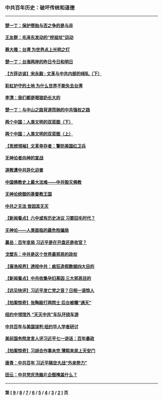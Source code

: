 ### 中共百年历史：破坏传统和道德
---
#### [楚一丁：保护堕胎与否之争的是与非](../../pages/nf1176114/n13815642.md?02260430) 
#### [王友群：毛泽东发动的“挖祖坟”运动](../../pages/nf1176114/n13723639.md?02260430) 
#### [蔡大雅：台湾 为世界点上光明之灯](../../pages/nf1176114/n13531530.md?02260430) 
#### [楚一丁：台海两岸的昨日今日和明日](../../pages/nf1176114/n13531468.md?02260430) 
#### [【方菲访谈】宋永毅 : 文革与中共内部的倾轧（下）](../../pages/nf1176114/n13486836.md?02260430) 
#### [彩虹护守的土地 为什么世界不能失去台湾](../../pages/nf1176114/n13476849.md?02260430) 
#### [李清：我们都是喝狼奶长大的](../../pages/nf1176114/n13471478.md?02260430) 
#### [楚一丁：与中山之路背道而驰的中共强权之路](../../pages/nf1176114/n13437270.md?02260430) 
#### [两个中国：人类文明的双蓝图（下）](../../pages/nf1176114/n13423132.md?02260430) 
#### [两个中国：人类文明的双蓝图（上）](../../pages/nf1176114/n13422687.md?02260430) 
#### [【思想领袖】文革幸存者：警防美国红卫兵](../../pages/nf1176114/n13339289.md?02260430) 
#### [无神论者向神的宣战](../../pages/nf1176114/n13281535.md?02260430) 
#### [道教遭中共异化迫害](../../pages/nf1176114/n13281463.md?02260430) 
#### [中国佛教史上最大法难——中共毁灭佛教](../../pages/nf1176114/n13281397.md?02260430) 
#### [无神论统御的基督教王国](../../pages/nf1176114/n13281280.md?02260430) 
#### [中共之无法 皆因其无天](../../pages/nf1176114/n13281088.md?02260430) 
#### [【新闻看点】六中或有历史决议 习要回毛时代？](../../pages/nf1176114/n13222895.md?02260430) 
#### [无神论——人类面临的最危险骗局](../../pages/nf1176114/n13196137.md?02260430) 
#### [慕岳：百年变局 习近平是在开盘还是收官？](../../pages/nf1176114/n13206516.md?02260430) 
#### [戈壁东：中共是这个世界最邪恶的政权](../../pages/nf1176114/n13085641.md?02260430) 
#### [【唐浩视界】透视中共：疯狂造假数据四大目的](../../pages/nf1176114/n13080590.md?02260430) 
#### [【新闻看点】中共收集孕妇基因 三大邪恶目的](../../pages/nf1176114/n13077182.md?02260430) 
#### [【远见快评】习近平发亡党之音？日相一语惊人](../../pages/nf1176114/n13074809.md?02260430) 
#### [【拍案惊奇】张陶殴打两院士 后台被曝“通天”](../../pages/nf1176114/n13070496.md?02260430) 
#### [纽约中领馆外 “天灭中共”车队环绕车游](../../pages/nf1176114/n13070693.md?02260430) 
#### [中共百年与美国误判 纽约华人学者研讨](../../pages/nf1176114/n13067969.md?02260430) 
#### [美前国务院发言人评习近平七一讲话：百年暴政](../../pages/nf1176114/n13066986.md?02260430) 
#### [【拍案惊奇】习胡合作事未完 薄熙来弟上天安门](../../pages/nf1176114/n13065867.md?02260430) 
#### [唐青：中共百年 习近平隔空大战“外来势力”](../../pages/nf1176114/n13065976.md?02260430) 
#### [田云：中共党庆洗脑片企图掩盖什么？](../../pages/nf1176114/n13064395.md?02260430) 

---
#### 第 [ [9](./9.md?02260430) / [8](./8.md?02260430) / [7](./7.md?02260430) / [6](./6.md?02260430) / [5](./5.md?02260430) / [4](./4.md?02260430) / [3](./3.md?02260430) / [2](./2.md?02260430) ] 页
